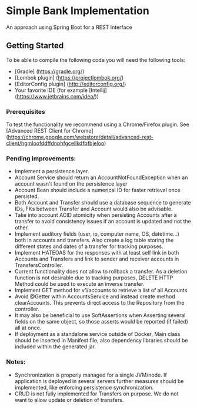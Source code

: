 # Simple Bank Implementation
An approach using Spring Boot for a REST Interface

## Getting Started

To be able to compile the following code you will need the following tools:
- [Gradle] (https://gradle.org/) 
- [Lombok plugin] (https://projectlombok.org/)
- [EditorConfig plugin] (http://editorconfig.org/)
- Your favorite IDE (for example [Intellij] (https://www.jetbrains.com/idea/))

### Prerequisites

To test the functionality we recommend using a Chrome/Firefox plugin. 
See [Advanced REST Client for Chrome] (https://chrome.google.com/webstore/detail/advanced-rest-client/hgmloofddffdnphfgcellkdfbfbjeloo)

### Pending improvements:
- Implement a persistence layer. 
- Account Service should return an AccountNotFoundException when an account wasn't found on the persistence layer
- Account Bean should include a numerical ID for faster retrieval once persisted.
- Both Account and Transfer should use a database sequence to generate IDs, FKs between Transfer and Account would also be advisable.
- Take into account ACID atomicity when persisting Accounts after a transfer to avoid consistency issues if an account is updated and not the other.
- Implement auditory fields (user, ip, computer name, OS, datetime...) both in accounts and transfers. Also create a log table storing the different states and dates of a transfer for tracking purposes.
- Implement HATEOAS for the responses with at least self link in both Accounts and Transfers and link to sender and receiver accounts in TransfersController.
- Current functionality does not allow to rollback a transfer. As a deletion function is not desirable due to tracking purposes, DELETE HTTP Method could be used to execute an inverse transfer.
- Implement GET method for v1/accounts to retrieve a list of all Accounts
- Avoid @Getter within AccountsService and instead create method clearAccounts. This prevents direct access to the Repository from the controller.
- It may also be beneficial to use SoftAssertions when Asserting several fields on the same object, so those asserts would be reported (if failed) all at once.
- If deployment as a standalone service outside of Docker, Main class should be inserted in Manifest file, also dependency libraries should be included within the generated jar.

### Notes:
- Synchronization is properly managed for a single JVM/node. If application is deployed in several servers further measures should be implemented, like enforcing persistence synchronization.
- CRUD is not fully implemented for Transfers on purpose. We do not want to allow update or deletion of transfers.

 
 
